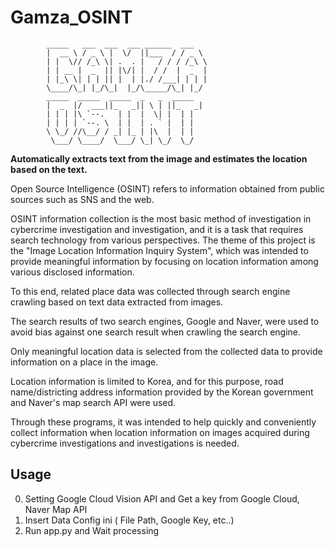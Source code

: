 # Gamza_OSINT
            _____   ___  ___  ___ ______  ___
            |  __ \ / _ \ |  \/  ||___  / / _ \
            | |  \// /_\ \| .  . |   / / / /_\ \
            | | __ |  _  || |\/| |  / /  |  _  |
            | |_\ \| | | || |  | |./ /___| | | |
            \____/\_| |_/\_|  |_/\_____/\_| |_/
            _____  _____  _____  _   _  _____ 
            |  _  |/  ___||_   _|| \ | ||_   _|
            | | | |\ `--.   | |  |  \| |  | |  
            | | | | `--. \  | |  | . ` |  | |  
            \ \_/ //\__/ / _| |_ | |\  |  | |  
             \___/ \____/  \___/ \_| \_/  \_/  

**Automatically extracts text from the image and estimates the location based on the text.**

Open Source Intelligence (OSINT) refers to information obtained from public sources such as SNS and the web. 

OSINT information collection is the most basic method of investigation in cybercrime investigation and investigation, and it is a task that requires search technology from various perspectives.
The theme of this project is the "Image Location Information Inquiry System", which was intended to provide meaningful information by focusing on location information among various disclosed information. 

To this end, related place data was collected through search engine crawling based on text data extracted from images. 

The search results of two search engines, Google and Naver, were used to avoid bias against one search result when crawling the search engine.

Only meaningful location data is selected from the collected data to provide information on a place in the image.

Location information is limited to Korea, and for this purpose, road name/districting address information provided by the Korean government and Naver's map search API were used. 

Through these programs, it was intended to help quickly and conveniently collect information when location information on images acquired during cybercrime investigations and investigations is needed.

## Usage

0. Setting Google Cloud Vision API and Get a key from Google Cloud, Naver Map API
1. Insert Data Config ini ( File Path, Google Key, etc..)
2. Run app.py and Wait processing



